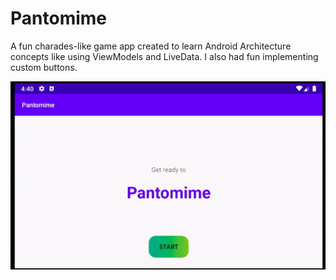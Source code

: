 # Pantomime
A fun charades-like game app created to learn Android Architecture concepts like using ViewModels and LiveData. I also had fun implementing custom buttons.

![](pantomime.gif)

